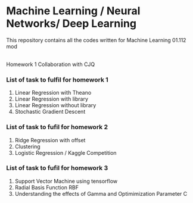 # Machine Learning / Neural Networks/ Deep Learning
This repository contains all the codes written for Machine Learning 01.112 mod

<br>Homework 1 Collaboration with CJQ<br/>



### List of task to fulfil for homework 1
1. Linear Regression with Theano
2. Linear Regression with library
3. Linear Regression without library
4. Stochastic Gradient Descent

### List of task to fufil for homework 2
1. Ridge Regression with offset
2. Clustering
3. Logistic Regression / Kaggle Competition

### List of task to fufil for homework 3
1. Support Vector Machine using tensorflow
2. Radial Basis Function RBF
3. Understanding the effects of Gamma and Optimimization Parameter C
